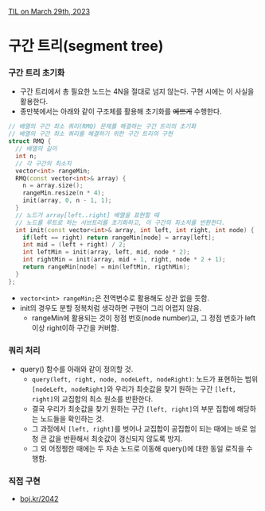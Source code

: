 [TIL on March 29th, 2023](../../TIL/2023/03/03-29-2023.md)
# **구간 트리(segment tree)**

### 구간 트리 초기화
* 구간 트리에서 총 필요한 노드는 4N을 절대로 넘지 않는다. 구현 시에는 이 사실을 활용한다.
* 종만북에서는 아래와 같이 구조체를 활용해 초기화를 ~~예쁘게~~ 수행한다.

```cpp
// 배열의 구간 최소 쿼리(RMQ) 문제를 해결하는 구간 트리의 초기화
// 배열의 구간 최소 쿼리를 해결하기 위한 구간 트리의 구현
struct RMQ {
  // 배열의 길이
  int n;
  // 각 구간의 최소치
  vector<int> rangeMin;
  RMQ(const vector<int>& array) {
    n = array.size();
    rangeMin.resize(n * 4);
    init(array, 0, n - 1, 1);
  }
  // 노드가 array[left..right] 배열을 표현할 때
  // 노드를 루트로 하는 서브트리를 초기화하고, 이 구간의 최소치를 반환한다.
  int init(const vector<int>& array, int left, int right, int node) {
    if(left == right) return rangeMin[node] = array[left];
    int mid = (left + right) / 2;
    int leftMin = init(array, left, mid, node * 2);
    int rightMin = init(array, mid + 1, right, node * 2 + 1);
    return rangeMin[node] = min(leftMin, rigthMin);
  }
};
```

* `vector<int> rangeMin;`은 전역변수로 활용해도 상관 없을 듯함.
* init의 경우도 분할 정복처럼 생각하면 구현이 그리 어렵지 않음.
  - rangeMin에 활용되는 것이 정점 번호(node number)고, 그 정점 번호가 left이상 right이하 구간을 커버함.

### 쿼리 처리
* query() 함수를 아래와 같이 정의할 것.
  - `query(left, right, node, nodeLeft, nodeRight)`: 노드가 표현하는 범위 `[nodeLeft, nodeRight]`와 우리가 최솟값을 찾기 원하는 구간 `[left, right]`의 교집합의 최소 원소를 반환한다.
  - 결국 우리가 최솟값을 찾기 원하는 구간 `[left, right]`의 부분 집합에 해당하는 노드들을 확인하는 것.
  - 그 과정에서 `[left, right]`를 벗어나 교집합이 공집합이 되는 때에는 바로 엄청 큰 값을 반환해서 최솟값이 갱신되지 않도록 방지.
  - 그 외 어정쩡한 때에는 두 자손 노드로 이동해 query()에 대한 동일 로직을 수행함.

### 직접 구현
* [boj.kr/2042](../../Problem%20Solving/boj/Segment%20tree/2042-03-29-2023.cpp)
